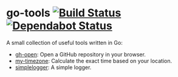# go-tools [![Build Status](https://action-badges.now.sh/ffflorian/go-tools)](https://github.com/ffflorian/go-tools/actions/) [![Dependabot Status](https://api.dependabot.com/badges/status?host=github&repo=ffflorian/go-tools)](https://dependabot.com)

A small collection of useful tools written in Go:

* [gh-open](./gh-open): Open a GitHub repository in your browser.
* [my-timezone](./my-timezone): Calculate the exact time based on your location.
* [simplelogger](./simplelogger): A simple logger.
